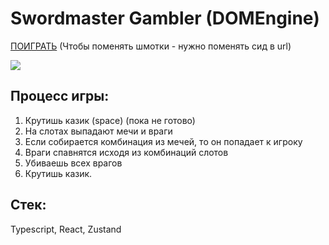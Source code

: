 # Swordmaster Gambler (DOMEngine)

[ПОИГРАТЬ](https://swordmaster-gambler.netlify.app/) (Чтобы поменять шмотки - нужно поменять сид в url)

<image src="preview/gameplay.gif"></image>


## Процесс игры: 

1. Крутишь казик (space) (пока не готово)
2. На слотах выпадают мечи и враги
3. Если собирается комбинация из мечей, то он попадает к игроку
4. Враги спавнятся исходя из комбинаций слотов
5. Убиваешь всех врагов
6. Крутишь казик.

## Стек:

Typescript, React, Zustand
